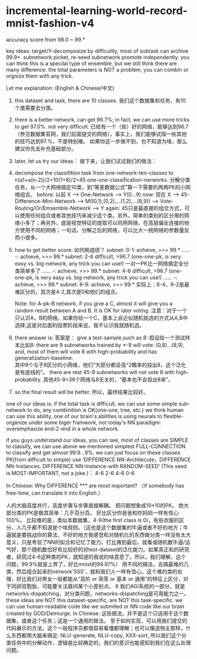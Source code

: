 # incremental-learning-world-record-mnist-fashion-v4

accuracy score from 98.0 ~ 99.*

key ideas: 
   target/Y-decomposize by difficultly, most of subtask can archive 99.9+.
   subnetwork picket, re-seed
   subnetwork promote independently.
   you can think this is a specilal type of ensemble, but we still think there are many difference.
   the total parameters is NOT a problem, you can combin or orgnize them with any trick.

Let me explanation: (English & Chinese/中文)
1. this dataset and task, there are 10 classes.
   我们这个数据集和任务，有10个类需要去分类。
2. there is a better network, can get 96.7%; in fact, we can use more tricks to get 97.0%.  not very difficult.
   已经有一个（些）好的网络，能够达到96.7（参见数据集官网，我们前面提交的网络），事实上，我们能够试探一些其他的技巧达到97.%，不是特别难。
   如果你这一步做不到，也不知道为啥，那么建议你先去补充基础部分。
   
3. later, let us try our ideas：
   接下来，让我们试试我们的做法：
4. decompose the classifition task from one-network-ten-classes to n(a1+a(n-2))/2=10(1+8)/2=45 one-one-classification-nerworks.
   分解分类任务，从一个大网络搞定10类，到“等差数据公式”算一下需要的两两PK的小网络组合。
   before: 以前
   X --> One-Network --> Y(0...9)
   now: 现在
   X --> 45-Difference-Mini-Network --> M((0,1),(0,2),...(1,2),...(8,9))  --> Vote-Routing/Or/Emsemble-Network  --> Y
   again: 45只是最直接的组合方式，可以使用任何组合或者其他技巧来减少这个类。另外，简单的类别的区分用的网络小多了；再另外，底层视觉特征的提取可以同用网络，在高层偏全连接的地方使用不同的网络；一句话，分解之后的网络，可以比大一统网络的参数量反而小很多。
5. how to get better score: 如何刷成绩？
   subnet: 0-1:   achieve, >>> 99.*
   ......  *-*:   achieve, >>> 99.*
   subnet: 2-6    difficult,  >96.7  (one-one-pk, is very easy vs. big-network, any trick you can use!) 一对一PK比一网络搞定全分类简单多了
   ......  *-*:   achieve, >>> 99.*
   subnet: 4-6    difficult,  >96.7  (one-one-pk, is very easy vs. big-network, any trick you can use!)
   ......  *-*:   achieve, >>> 99.*
   subnet: 8-9:   achieve, >>> 99.*
   实际上：6-4，6-2是最难区分的，其次是4-2,其次是0和他们的组合。
   
   Note: for A-pk-B network, if you give a C, almost it will give you a random result between A and B. It is OK for later voting.
   注意：对于一个只认识A，B的网络，如果你给一个C，基本上会近似随机挑选的方式从A,B中选择,这是对后面的投票阶段来说，我不认识我就随机选。
6. there answer is: 答案是：
   give a test-sample,such as 8:
   假设给一个测试样本比如8:
   there are 9 subnetworks trained by *-9 will vote: (0,8)...(8,9), and, most of them will vote 8 with high-probability and has generalization-baseline.  
   其中9个与于8区分的小网络，他们“大部分都会高^2概率的投出8，这个泛化是有底线的”。
   there are rest 45-9 subnetworks will not vote 8 with high-probability.
   其他45-9=36个网络与8无关的，“基本也不会投出8来”。
7. so the final result will be better.
   所以，最终结果比较好。
   


one of our ideas is: if the total task is difficult, we can use some simple sub-network to do, any combinition is OK(one-one, tree, etc.) we think human can use this ability, one of our brain's abilities is using neurals to flexible-organize under some biger framwork, not today's NN paradigm: overemphasize end-2-end in a whole network.

if you guys understand our ideas, you can see, most of classes are SIMPLE to classify, we can use above we mentioned simplest FULL-CONNECTION to classify and get almost 99.9...9%. we can just focus on these classes PK(from difficult to simple) use ‘DIFFERENCE NN-Architecute，DIFFERENCE NN-Instances, DIFFERENCE NN-Instance-with RANDOM-SEED’ (This seed is MOST-IMPORTANT, not a joke.)：
4-6
2-6 4-6
0-6

In Chinese: Why DIFFERENCE *** are most important? （if somebody has free-time, can translate it into English.）

人的大脑高度并行，高度步骤与步骤直接解耦。
把问题想象成10*10的PK。
绝大部分类的PK是极其简单：几乎百分百。 好比区分你爸爸和你妈妈一样有信心: 100%。
比较难的是，类似本数据集，4-6(the first class is 0)，有些衣服的区分，人几乎都不知道是个啥规则。（这也是这个数据集的牛逼或者不好的地方；牛逼就是要挑战你的算法，不好的地方我感觉和对随机化的东西做分类一样没有太大意义，只是考验了NN的拟合和记忆了能力。打比赛到最后，就看谁随机数牛逼/运气好，那个随机数恰好有比较好的对test-dataset的泛化能力。如果真正和的研究者，研究过4-6这种类的PK，就知道的我说的啥意思了。所以，我们理解，这个问题，99.9%就是上界了，好比mnist的99.97%）
用不同的搞法，去搞最难的几类，然后组合起来的network'SSS'，就和我们人一样有信心。这个难的类的处理，好比我们对男女一般都能从”高阶 or 简答 or 基本 or 通用“的特征上区分，对于同卵双胞胎，可能要关注眉间某个小差别点。
6 我们AGI系统的一部分，就是networks-dispatching，对分类问题，networks-dispatching是可用能力之一。
these ideas are NOT this dataset-specific, are NOT this task-specific.
we can use human-readable code like we submited or NN code like our brain created by GOD/Demiurge.
In Chinese:
这些搞法，并不是这个只适用于这个数据集，或者这个任务；这是一个通用的做法。
至于如何实现，可以用我们提交的代码展示的方法，这个一般程序员都很容易看懂都理解；也可以像造物主那样，什么东西都用大脑来搞定: NLU-generate, NLU-copy, XXX-sort, 所以我们这个分类任务中的分解动作，逻辑是比较确定的，我们的意识也能感知到我们在这么处理问题。

